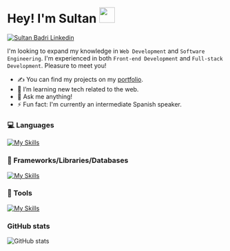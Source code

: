 # Hey! I'm Sultan <img src="https://user-images.githubusercontent.com/1303154/88677602-1635ba80-d120-11ea-84d8-d263ba5fc3c0.gif" width="36px" height="36px" />

[![Sultan Badri Linkedin](https://img.shields.io/badge/LinkedIn-0077B5?style=for-the-badge&logo=linkedin&logoColor=white)](https://www.linkedin.com/in/sultanbadri/)

I'm looking to expand my knowledge in `Web Development` and `Software Engineering`. I'm experienced in both `Front-end Development` and `Full-stack Development`. Pleasure to meet you!

- ✍ You can find my projects on my [portfolio](https://sultanbadri.github.io/).
- 🌱 I’m learning new tech related to the web.
- 💬 Ask me anything!
- ⚡ Fun fact: I'm currently an intermediate Spanish speaker. 


### 💻 Languages
[![My Skills](https://skillicons.dev/icons?i=ts,js,py,java,go,r,html,css)](https://skillicons.dev)

### 🧰 Frameworks/Libraries/Databases
[![My Skills](https://skillicons.dev/icons?i=react,nodejs,express,mongodb,nextjs,graphql,svelte,jest,redux,jquery,sass,styledcomponents,tailwind)](https://skillicons.dev)

### 🔧 Tools
[![My Skills](https://skillicons.dev/icons?i=git,webpack,vite,heroku,figma)](https://skillicons.dev)

### GitHub stats
![GitHub stats](https://github-readme-stats.zohan.tech/api?username=SultanBadri&show_icons=true&theme=react&&hide_border=true)
